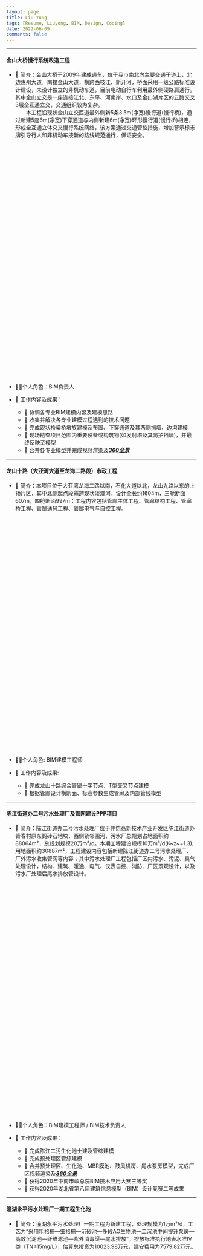 ```yaml
---
layout: page
title: Liu Yong
tags: [Resume, Liuyong, BIM, Design, Coding]
date: 2022-06-09
comments: false
---
```


---
#### 金山大桥慢行系统改造工程

- 📢 简介：金山大桥于2009年建成通车，位于我市南北向主要交通干道上，北边惠州大道，南接金山大道，横跨西枝江、新开河，桥面采用一级公路标准设计建设，未设计独立的非机动车道，目前电动自行车利用最外侧硬路肩通行。其中金山立交是一座连接江北、东平、河南岸、水口及金山湖片区的五路交叉3层全互通立交，交通组织较为复杂。<br>
&ensp;&ensp;&ensp;&ensp;本工程沿现状金山立交匝道最外侧新5条3.5m(净宽)慢行道(慢行桥)，通过新建5座6m(净宽)下穿通道与内侧新建6m(净宽)环形慢行道(慢行桥)相连，形成全互通立体交叉慢行系统网络，该方案通过交通管控措施，增加警示标志牌引导行人和非机动车按新的路线规范通行，保证安全。

<center>
<iframe width=720 height=600 src="" frameborder="0" allowfullscreen scrolling="no"></iframe>
</center>
<br>

- 👨‍💼个人角色：BIM负责人

- 🚩 工作内容及成果：
  - 📌 协调各专业BIM建模内容及建模思路
  - 📌 收集并解决各专业建模过程遇到的技术问题
  - 📌 完成现状桥梁桥墩族建模及布置、下穿通道及其两侧挡墙、边沟建模
  - 📌 现场勘查项目范围内重要设备或构筑物(如发射塔及其防护挡墙)，并最终反映至模型
  - 📌 合并各专业模型并完成视频渲染及[***360全景***](https://720yun.com/vr/b5621ai8jus "金山大桥慢行系统改造工程720云全景图")

---
#### 龙山十路（大亚湾大道至龙海二路段）市政工程

- 📢 简介：本项目位于大亚湾龙海二路以南，石化大道以北，龙山九路以东的上扬片区，其中北侧起点段需跨现状淡澳河。设计全长约1604m，三舱断面607m，四舱断面997m；工程内容包括管廊主体工程、管廊结构工程、管廊桥工程、管廊通风工程、管廊电气与自控工程。

<center>
<iframe width=720 height=600 src="" frameborder="0" allowfullscreen scrolling="no"></iframe>
</center>
<br>

- 👨‍💼个人角色: BIM建模工程师
  
- 🚩 工作内容及成果: 
  - 📌 完成龙山十路综合管廊十字节点、T型交叉节点建模
  - 📌 根据管廊设计横断面、标高参数生成管廓及内部管线模型

---
#### 陈江街道办二号污水处理厂及管网建设PPP项目

- 📢 简介：陈江街道办二号污水处理厂位于仲恺高新技术产业开发区陈江街道办青春村原东阁砖石地块，西侧紧邻围河，污水厂总规划占地面积约88064m²，总规划规模20万m³/d。本期工程建设规模10万m³/d(K~z~=1.3),用地面积约30887m²，工程建设内容包括新建陈江街道办二号污水处理厂、厂外污水收集管网等内容；其中污水处理厂工程包括厂区内污水、污泥、臭气处理设计，结构、建筑、暖通、电气、仪表自控、消防、厂区景观设计，以及污水厂处理后尾水排放管设计。

<center>
<iframe width=720 height=600 src="" frameborder="0" allowfullscreen scrolling="no"></iframe>
</center>
<br>

- 👨‍💼个人角色：BIM建模工程师 / BIM技术负责人

- 🚩 工作内容及成果：
  - 📌 完成陈江二污生化池土建及管综建模
  - 📌 完成预处理区管综建模
  - 📌 合并预处理区、生化池、MBR膜池、鼓风机房、尾水泵房模型，完成厂区视频渲染及[***360全景***](https://720yun.com/vr/8c92baf6xuv "陈江二污地下污水处理厂720云全景图")
  - 📌 获得2020年中南市政总院BIM技术应用大赛三等奖
  - 📌 获得2020年湖北省第八届建筑信息模型（BIM）设计竞赛二等成果

---
#### 潼湖永平污水处理厂一期工程生化池

- 📢 简介：潼湖永平污水处理厂一期工程为新建工程，处理规模为1万m³/d，工艺为“采用粗格栅—细格栅—沉砂池—多段AO生物池—二沉池中间提升泵房—高效沉淀池—纤维滤池—紫外消毒渠—尾水排放”。排放标准执行地表水准Ⅳ类（TN≤15mg/L），估算总投资为10023.98万元，建安费用为7579.82万元。

<center>
<iframe width=720 height=600 src="" frameborder="0" allowfullscreen scrolling="no"></iframe>
</center>
<br>

- 👨‍💼个人角色：BIM负责人

- 🚩 工作内容及成果：
  - 📌 AAO生反池单体初步设计、施工图设计及BIM出图

---

#### 惠州仲恺高新区沥林第八污水处理厂二期工程

- 📢 简介：惠州市第八污水处理厂主要处理来自沥林镇的生活污水，工程设计处理总规模为5万吨/日，分两期建设。其中首期工程处理规模为2万吨/日。首期工程总占地面积约31000m²，总投资4842万元，生化处理工艺为CAST工艺，排放水质为《城镇污水处理厂污染物排放标准》（CGB18918-2002）一级B标准，首期工程于2011年建成投入使用。<br>
&ensp;&ensp;&ensp;&ensp;本项目扩建规模为3万m³/d，建成后污水厂总规模为5万m³/d。采用“粗细格栅+旋流沉砂池+AAO-二沉池+高效沉淀池+纤维滤布滤池+紫外线消毒”处理工艺，出水水质由一期的一级A标准提高到二期的地表水准Ⅳ类（TN除外，采用国家一级A标准）。

<center>
<iframe width=720 height=600 src="" frameborder="0" allowfullscreen scrolling="no"></iframe>
</center>
<br>
  
- 👨‍💼个人角色：BIM负责人  

- 🚩 工作内容及成果：
  - 📌 AAO生反池单体初步设计、施工图设计及BIM出图

---
#### 石化区和产业拓展区地下电力管廊项目设计、采购及施工总承包（EPC）

- 📢 简介：本项目全长约6.75km，明挖断面尺寸为净宽2.6m、净高2.8-4.4m不同截面，顶管断面尺寸为内径φ3.5m及内径φ3.0m。在碧海路北侧绿化带内新建双回220kV电缆沟，在滨海十二路东侧绿化带内、北环路南侧辅道、规划精工南环路北侧人行道内，新建电缆隧道；新建电缆沟1.08km、 断面尺寸BxH=2.7mx1.9m，新建电缆隧道 5.67km，明挖断面净宽2.6m、净高2.8-4.4m不同截面，顶管断面尺寸为内径φ3.5m及内径φ3.0m。

<center>
<iframe width=720 height=600 src="" frameborder="0" allowfullscreen scrolling="no"></iframe>
</center>
<br>

- 👨‍💼个人角色：BIM负责人

- 🚩 工作内容及成果：
  - 📌 完成9#工作井BIM建模，模拟实际电缆敷设场景，验证了3.2米转弯半径的可行性

---
#### 惠东县寨场山森林公园二期建设工程项目

- 📢 简介：寨场山森林公园位于惠东县东南面，东部与九龙峰旅游区相连；西接广汕公路；南至陈塘交界处；北临环城南路和356省道；规划用地总面积12500亩。<br>
&ensp;&ensp;&ensp;&ensp;本工程设计内容包括景观园林设计及景观设计范围内的消防、绿化灌溉给水、场地排水设计。

<center>
<iframe width=720 height=600 src="" frameborder="0" allowfullscreen scrolling="no"></iframe>
</center>
<br>

- 👨‍💼个人角色：BIM建模工程师

- 🚩 工作内容及成果：
  - 📌 完成4mx5mx4m、4mx7mx4m两座消防水池初步设计BIM建模及出图

---



